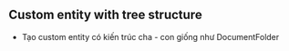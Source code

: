 ## Custom entity with tree structure

- Tạo custom entity có kiến trúc cha - con giống như DocumentFolder
